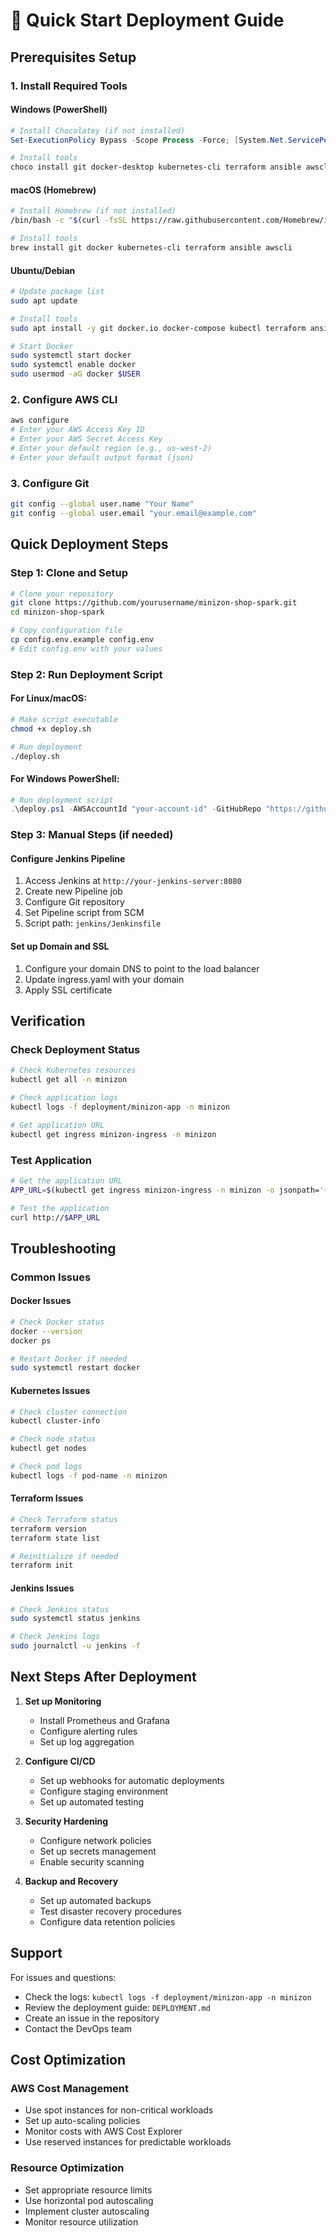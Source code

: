# 🚀 Quick Start Deployment Guide

## Prerequisites Setup

### 1. Install Required Tools

#### Windows (PowerShell)
```powershell
# Install Chocolatey (if not installed)
Set-ExecutionPolicy Bypass -Scope Process -Force; [System.Net.ServicePointManager]::SecurityProtocol = [System.Net.ServicePointManager]::SecurityProtocol -bor 3072; iex ((New-Object System.Net.WebClient).DownloadString('https://community.chocolatey.org/install.ps1'))

# Install tools
choco install git docker-desktop kubernetes-cli terraform ansible awscli -y
```

#### macOS (Homebrew)
```bash
# Install Homebrew (if not installed)
/bin/bash -c "$(curl -fsSL https://raw.githubusercontent.com/Homebrew/install/HEAD/install.sh)"

# Install tools
brew install git docker kubernetes-cli terraform ansible awscli
```

#### Ubuntu/Debian
```bash
# Update package list
sudo apt update

# Install tools
sudo apt install -y git docker.io docker-compose kubectl terraform ansible awscli

# Start Docker
sudo systemctl start docker
sudo systemctl enable docker
sudo usermod -aG docker $USER
```

### 2. Configure AWS CLI
```bash
aws configure
# Enter your AWS Access Key ID
# Enter your AWS Secret Access Key
# Enter your default region (e.g., us-west-2)
# Enter your default output format (json)
```

### 3. Configure Git
```bash
git config --global user.name "Your Name"
git config --global user.email "your.email@example.com"
```

## Quick Deployment Steps

### Step 1: Clone and Setup
```bash
# Clone your repository
git clone https://github.com/yourusername/minizon-shop-spark.git
cd minizon-shop-spark

# Copy configuration file
cp config.env.example config.env
# Edit config.env with your values
```

### Step 2: Run Deployment Script

#### For Linux/macOS:
```bash
# Make script executable
chmod +x deploy.sh

# Run deployment
./deploy.sh
```

#### For Windows PowerShell:
```powershell
# Run deployment script
.\deploy.ps1 -AWSAccountId "your-account-id" -GitHubRepo "https://github.com/yourusername/minizon-shop-spark.git"
```

### Step 3: Manual Steps (if needed)

#### Configure Jenkins Pipeline
1. Access Jenkins at `http://your-jenkins-server:8080`
2. Create new Pipeline job
3. Configure Git repository
4. Set Pipeline script from SCM
5. Script path: `jenkins/Jenkinsfile`

#### Set up Domain and SSL
1. Configure your domain DNS to point to the load balancer
2. Update ingress.yaml with your domain
3. Apply SSL certificate

## Verification

### Check Deployment Status
```bash
# Check Kubernetes resources
kubectl get all -n minizon

# Check application logs
kubectl logs -f deployment/minizon-app -n minizon

# Get application URL
kubectl get ingress minizon-ingress -n minizon
```

### Test Application
```bash
# Get the application URL
APP_URL=$(kubectl get ingress minizon-ingress -n minizon -o jsonpath='{.status.loadBalancer.ingress[0].hostname}')

# Test the application
curl http://$APP_URL
```

## Troubleshooting

### Common Issues

#### Docker Issues
```bash
# Check Docker status
docker --version
docker ps

# Restart Docker if needed
sudo systemctl restart docker
```

#### Kubernetes Issues
```bash
# Check cluster connection
kubectl cluster-info

# Check node status
kubectl get nodes

# Check pod logs
kubectl logs -f pod-name -n minizon
```

#### Terraform Issues
```bash
# Check Terraform status
terraform version
terraform state list

# Reinitialize if needed
terraform init
```

#### Jenkins Issues
```bash
# Check Jenkins status
sudo systemctl status jenkins

# Check Jenkins logs
sudo journalctl -u jenkins -f
```

## Next Steps After Deployment

1. **Set up Monitoring**
   - Install Prometheus and Grafana
   - Configure alerting rules
   - Set up log aggregation

2. **Configure CI/CD**
   - Set up webhooks for automatic deployments
   - Configure staging environment
   - Set up automated testing

3. **Security Hardening**
   - Configure network policies
   - Set up secrets management
   - Enable security scanning

4. **Backup and Recovery**
   - Set up automated backups
   - Test disaster recovery procedures
   - Configure data retention policies

## Support

For issues and questions:
- Check the logs: `kubectl logs -f deployment/minizon-app -n minizon`
- Review the deployment guide: `DEPLOYMENT.md`
- Create an issue in the repository
- Contact the DevOps team

## Cost Optimization

### AWS Cost Management
- Use spot instances for non-critical workloads
- Set up auto-scaling policies
- Monitor costs with AWS Cost Explorer
- Use reserved instances for predictable workloads

### Resource Optimization
- Set appropriate resource limits
- Use horizontal pod autoscaling
- Implement cluster autoscaling
- Monitor resource utilization
